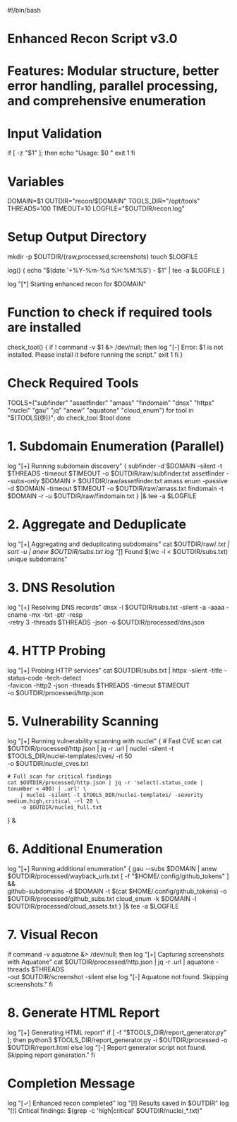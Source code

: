 #!/bin/bash

# Enhanced Recon Script v3.0
# Features: Modular structure, better error handling, parallel processing, and comprehensive enumeration

# Input Validation
if [ -z "$1" ]; then
    echo "Usage: $0 <domain>"
    exit 1
fi

# Variables
DOMAIN=$1
OUTDIR="recon/$DOMAIN"
TOOLS_DIR="/opt/tools"
THREADS=100
TIMEOUT=10
LOGFILE="$OUTDIR/recon.log"

# Setup Output Directory
mkdir -p $OUTDIR/{raw,processed,screenshots}
touch $LOGFILE

log() {
    echo "$(date '+%Y-%m-%d %H:%M:%S') - $1" | tee -a $LOGFILE
}

log "[*] Starting enhanced recon for $DOMAIN"

# Function to check if required tools are installed
check_tool() {
    if ! command -v $1 &> /dev/null; then
        log "[-] Error: $1 is not installed. Please install it before running the script."
        exit 1
    fi
}

# Check Required Tools
TOOLS=("subfinder" "assetfinder" "amass" "findomain" "dnsx" "httpx" "nuclei" "gau" "jq" "anew" "aquatone" "cloud_enum")
for tool in "${TOOLS[@]}"; do
    check_tool $tool
done

# 1. Subdomain Enumeration (Parallel)
log "[+] Running subdomain discovery"
{
    subfinder -d $DOMAIN -silent -t $THREADS -timeout $TIMEOUT -o $OUTDIR/raw/subfinder.txt
    assetfinder --subs-only $DOMAIN > $OUTDIR/raw/assetfinder.txt
    amass enum -passive -d $DOMAIN -timeout $TIMEOUT -o $OUTDIR/raw/amass.txt
    findomain -t $DOMAIN -r -u $OUTDIR/raw/findomain.txt
} |& tee -a $LOGFILE

# 2. Aggregate and Deduplicate
log "[+] Aggregating and deduplicating subdomains"
cat $OUTDIR/raw/*.txt | sort -u | anew $OUTDIR/subs.txt
log "[*] Found $(wc -l < $OUTDIR/subs.txt) unique subdomains"

# 3. DNS Resolution
log "[+] Resolving DNS records"
dnsx -l $OUTDIR/subs.txt -silent -a -aaaa -cname -mx -txt -ptr -resp \
     -retry 3 -threads $THREADS -json -o $OUTDIR/processed/dns.json

# 4. HTTP Probing
log "[+] Probing HTTP services"
cat $OUTDIR/subs.txt | httpx -silent -title -status-code -tech-detect \
    -favicon -http2 -json -threads $THREADS -timeout $TIMEOUT \
    -o $OUTDIR/processed/http.json

# 5. Vulnerability Scanning
log "[+] Running vulnerability scanning with nuclei"
{
    # Fast CVE scan
    cat $OUTDIR/processed/http.json | jq -r .url | nuclei -silent -t $TOOLS_DIR/nuclei-templates/cves/ -rl 50 \
        -o $OUTDIR/nuclei_cves.txt

    # Full scan for critical findings
    cat $OUTDIR/processed/http.json | jq -r 'select(.status_code | tonumber < 400) | .url' \
        | nuclei -silent -t $TOOLS_DIR/nuclei-templates/ -severity medium,high,critical -rl 20 \
        -o $OUTDIR/nuclei_full.txt
} &

# 6. Additional Enumeration
log "[+] Running additional enumeration"
{
    gau --subs $DOMAIN | anew $OUTDIR/processed/wayback_urls.txt
    [ -f "$HOME/.config/github_tokens" ] && \
        github-subdomains -d $DOMAIN -t $(cat $HOME/.config/github_tokens) -o $OUTDIR/processed/github_subs.txt
    cloud_enum -k $DOMAIN -l $OUTDIR/processed/cloud_assets.txt
} |& tee -a $LOGFILE

# 7. Visual Recon
if command -v aquatone &> /dev/null; then
    log "[+] Capturing screenshots with Aquatone"
    cat $OUTDIR/processed/http.json | jq -r .url | aquatone -threads $THREADS \
        -out $OUTDIR/screenshot -silent
else
    log "[-] Aquatone not found. Skipping screenshots."
fi

# 8. Generate HTML Report
log "[+] Generating HTML report"
if [ -f "$TOOLS_DIR/report_generator.py" ]; then
    python3 $TOOLS_DIR/report_generator.py -i $OUTDIR/processed -o $OUTDIR/report.html
else
    log "[-] Report generator script not found. Skipping report generation."
fi

# Completion Message
log "[✓] Enhanced recon completed"
log "[!] Results saved in $OUTDIR"
log "[!] Critical findings: $(grep -c 'high\|critical' $OUTDIR/nuclei_*.txt)"
